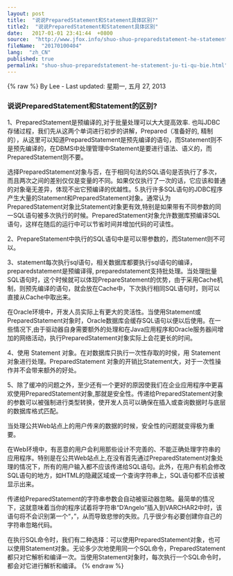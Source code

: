 ```yaml
---
layout: post
title:  "说说PreparedStatement和Statement具体区别?"
title2:  "说说PreparedStatement和Statement具体区别"
date:   2017-01-01 23:41:44  +0800
source:  "http://www.jfox.info/shuo-shuo-preparedstatement-he-statement-ju-ti-qu-bie.html"
fileName:  "20170100404"
lang:  "zh_CN"
published: true
permalink: "shuo-shuo-preparedstatement-he-statement-ju-ti-qu-bie.html"
---
```

{% raw %}
By Lee - Last updated: 星期一, 五月 27, 2013

### 说说PreparedStatement和Statement的区别?

1、PreparedStatement是预编译的,对于批量处理可以大大提高效率. 也叫JDBC存储过程，我们先从这两个单词进行初步的讲解，Prepared（准备好的, 精制的），从这里可以知道PreparedStatement是预先编译的语句，而Statement则不是预先编译的，在DBMS中处理管理中Statement是要进行语法、语义的，而PreparedStatement则不要。

选择PreparedStatement对象与否，在于相同句法的SQL语句是否执行了多次，而且两次之间的差别仅仅是变量的不同。如果仅仅执行了一次的话，它应该和普通的对象毫无差异，体现不出它预编译的优越性。5.执行许多SQL语句的JDBC程序产生大量的Statement和PreparedStatement对象。通常认为PreparedStatement对象比Statement对象更有效,特别是如果带有不同参数的同一SQL语句被多次执行的时候。PreparedStatement对象允许数据库预编译SQL语句，这样在随后的运行中可以节省时间并增加代码的可读性。

2、PrepareStatement中执行的SQL语句中是可以带参数的，而Statement则不可以。

3、statement每次执行sql语句，相关数据库都要执行sql语句的编译，preparedstatement是预编译得,    preparedstatement支持批处理。当处理批量SQL语句时，这个时候就可以体现PrepareStatement的优势，由于采用Cache机制，则预先编译的语句，就会放在Cache中，下次执行相同SQL语句时，则可以直接从Cache中取出来。

在Oracle环境中，开发人员实际上有更大的灵活性。当使用Statement或PreparedStatement对象时，Oracle数据库会缓存SQL语句以便以后使用。在一些情况下,由于驱动器自身需要额外的处理和在Java应用程序和Oracle服务器间增加的网络活动，执行PreparedStatement对象实际上会花更长的时间。

4、使用 Statement 对象。在对数据库只执行一次性存取的时侯，用 Statement 对象进行处理。PreparedStatement 对象的开销比Statement大，对于一次性操作并不会带来额外的好处。

5、除了缓冲的问题之外，至少还有一个更好的原因使我们在企业应用程序中更喜欢使用PreparedStatement对象,那就是安全性。传递给PreparedStatement对象的参数可以被强制进行类型转换，使开发人员可以确保在插入或查询数据时与底层的数据库格式匹配。

当处理公共Web站点上的用户传来的数据的时候，安全性的问题就变得极为重要。

在Web环境中，有恶意的用户会利用那些设计不完善的、不能正确处理字符串的应用程序。特别是在公共Web站点上,在没有首先通过PreparedStatement对象处理的情况下，所有的用户输入都不应该传递给SQL语句。此外，在用户有机会修改SQL语句的地方，如HTML的隐藏区域或一个查询字符串上，SQL语句都不应该被显示出来。

传递给PreparedStatement的字符串参数会自动被驱动器忽略。最简单的情况下，这就意味着当你的程序试着将字符串“D’Angelo”插入到VARCHAR2中时，该语句将不会识别第一个“，”，从而导致悲惨的失败。几乎很少有必要创建你自己的字符串忽略代码。

在执行SQL命令时，我们有二种选择：可以使用PreparedStatement对象，也可以使用Statement对象。无论多少次地使用同一个SQL命令，PreparedStatement都只对它解析和编译一次。当使用Statement对象时，每次执行一个SQL命令时，都会对它进行解析和编译。
{% endraw %}
